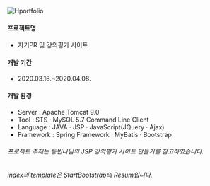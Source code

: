 
![Hportfolio](https://user-images.githubusercontent.com/60491863/80310835-add0f780-8817-11ea-9d10-ab30332c3359.gif)

#### 프로젝트명
- 자기PR 및 강의평가 사이트

#### 개발 기간
- 2020.03.16.~2020.04.08.

#### 개발 환경
- Server : Apache Tomcat 9.0
- Tool : STS · MySQL 5.7 Command Line Client
- Language : JAVA · JSP · JavaScript(JQuery · Ajax)
- Framework : Spring Framework · MyBatis · Bootstrap


###### 프로젝트 주제는 동빈나님의 JSP 강의평가 사이트 만들기를 참고하였습니다.
###### index의 template은 StartBootstrap의 Resum입니다.
